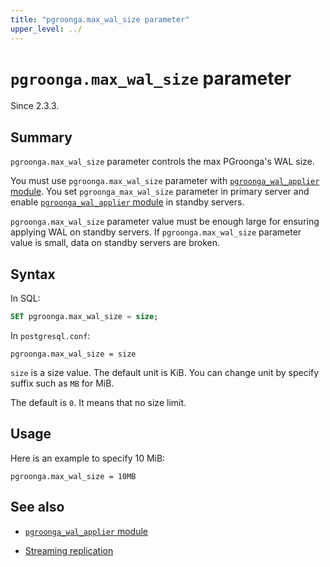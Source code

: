 ```yaml
---
title: "pgroonga.max_wal_size parameter"
upper_level: ../
---
```


# `pgroonga.max_wal_size` parameter

Since 2.3.3.

## Summary

`pgroonga.max_wal_size` parameter controls the max PGroonga's WAL size.

You must use `pgroonga.max_wal_size` parameter with [`pgroonga_wal_applier` module][pgroonga-wal-applier]. You set `pgroonga_max_wal_size` parameter in primary server and enable [`pgroonga_wal_applier` module][pgroonga-wal-applier] in standby servers.

`pgroonga.max_wal_size` parameter value must be enough large for ensuring applying WAL on standby servers. If `pgroonga.max_wal_size` parameter value is small, data on standby servers are broken.

## Syntax

In SQL:

```sql
SET pgroonga.max_wal_size = size;
```

In `postgresql.conf`:

```text
pgroonga.max_wal_size = size
```

`size` is a size value. The default unit is KiB. You can change unit by specify suffix such as `MB` for MiB.

The default is `0`. It means that no size limit.

## Usage

Here is an example to specify 10 MiB:

```text
pgroonga.max_wal_size = 10MB
```

## See also

  * [`pgroonga_wal_applier` module][pgroonga-wal-applier]

  * [Streaming replication][streaming-replication]

[pgroonga-wal-applier]:../modules/pgroonga-wal-applier.html

[streaming-replication]:../streaming-replication.html
